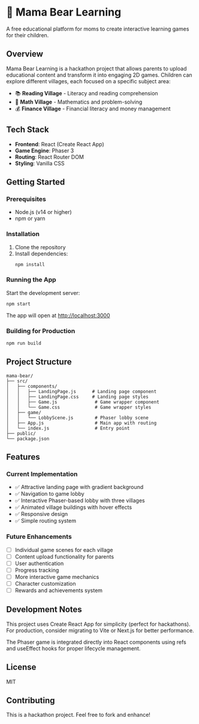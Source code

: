 # 🐻 Mama Bear Learning

A free educational platform for moms to create interactive learning games for their children.

## Overview

Mama Bear Learning is a hackathon project that allows parents to upload educational content and transform it into engaging 2D games. Children can explore different villages, each focused on a specific subject area:

- 📚 **Reading Village** - Literacy and reading comprehension
- 🔢 **Math Village** - Mathematics and problem-solving
- 💰 **Finance Village** - Financial literacy and money management

## Tech Stack

- **Frontend**: React (Create React App)
- **Game Engine**: Phaser 3
- **Routing**: React Router DOM
- **Styling**: Vanilla CSS

## Getting Started

### Prerequisites

- Node.js (v14 or higher)
- npm or yarn

### Installation

1. Clone the repository
2. Install dependencies:
   ```bash
   npm install
   ```

### Running the App

Start the development server:
```bash
npm start
```

The app will open at [http://localhost:3000](http://localhost:3000)

### Building for Production

```bash
npm run build
```

## Project Structure

```
mama-bear/
├── src/
│   ├── components/
│   │   ├── LandingPage.js      # Landing page component
│   │   ├── LandingPage.css     # Landing page styles
│   │   ├── Game.js              # Game wrapper component
│   │   └── Game.css             # Game wrapper styles
│   ├── game/
│   │   └── LobbyScene.js        # Phaser lobby scene
│   ├── App.js                   # Main app with routing
│   └── index.js                 # Entry point
├── public/
└── package.json
```

## Features

### Current Implementation

- ✅ Attractive landing page with gradient background
- ✅ Navigation to game lobby
- ✅ Interactive Phaser-based lobby with three villages
- ✅ Animated village buildings with hover effects
- ✅ Responsive design
- ✅ Simple routing system

### Future Enhancements

- [ ] Individual game scenes for each village
- [ ] Content upload functionality for parents
- [ ] User authentication
- [ ] Progress tracking
- [ ] More interactive game mechanics
- [ ] Character customization
- [ ] Rewards and achievements system

## Development Notes

This project uses Create React App for simplicity (perfect for hackathons). For production, consider migrating to Vite or Next.js for better performance.

The Phaser game is integrated directly into React components using refs and useEffect hooks for proper lifecycle management.

## License

MIT

## Contributing

This is a hackathon project. Feel free to fork and enhance!
